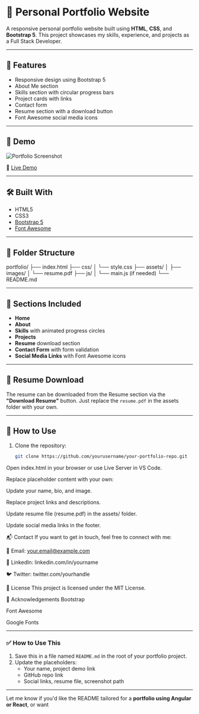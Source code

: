 # 💼 Personal Portfolio Website

A responsive personal portfolio website built using **HTML**, **CSS**, and **Bootstrap 5**. This project showcases my skills, experience, and projects as a Full Stack Developer.

---

## 🚀 Features

- Responsive design using Bootstrap 5
- About Me section
- Skills section with circular progress bars
- Project cards with links
- Contact form
- Resume section with a download button
- Font Awesome social media icons

---

## 📸 Demo

![Portfolio Screenshot](./assets/screenshot.png)

🔗 [Live Demo](https://your-portfolio-url.com)

---

## 🛠️ Built With

- HTML5
- CSS3
- [Bootstrap 5](https://getbootstrap.com/)
- [Font Awesome](https://fontawesome.com/)

---

## 📁 Folder Structure

portfolio/
├── index.html
├── css/
│ └── style.css
├── assets/
│ ├── images/
│ └── resume.pdf
├── js/
│ └── main.js (if needed)
└── README.md

---

## 📌 Sections Included

- **Home**
- **About**
- **Skills** with animated progress circles
- **Projects**
- **Resume** download section
- **Contact Form** with form validation
- **Social Media Links** with Font Awesome icons

---

## 📄 Resume Download

The resume can be downloaded from the Resume section via the **"Download Resume"** button. Just replace the `resume.pdf` in the assets folder with your own.

---

## 🔧 How to Use

1. Clone the repository:
   ```bash
   git clone https://github.com/yourusername/your-portfolio-repo.git
Open index.html in your browser or use Live Server in VS Code.

Replace placeholder content with your own:

Update your name, bio, and image.

Replace project links and descriptions.

Update resume file (resume.pdf) in the assets/ folder.

Update social media links in the footer.

📬 Contact
If you want to get in touch, feel free to connect with me:

📧 Email: your.email@example.com

🔗 LinkedIn: linkedin.com/in/yourname

🐦 Twitter: twitter.com/yourhandle

📄 License
This project is licensed under the MIT License.

🙌 Acknowledgements
Bootstrap

Font Awesome

Google Fonts

---

### ✅ How to Use This

1. Save this in a file named `README.md` in the root of your portfolio project.
2. Update the placeholders:
   - Your name, project demo link
   - GitHub repo link
   - Social links, resume file, screenshot path

---

Let me know if you'd like the README tailored for a **portfolio using Angular or React**, or want 
